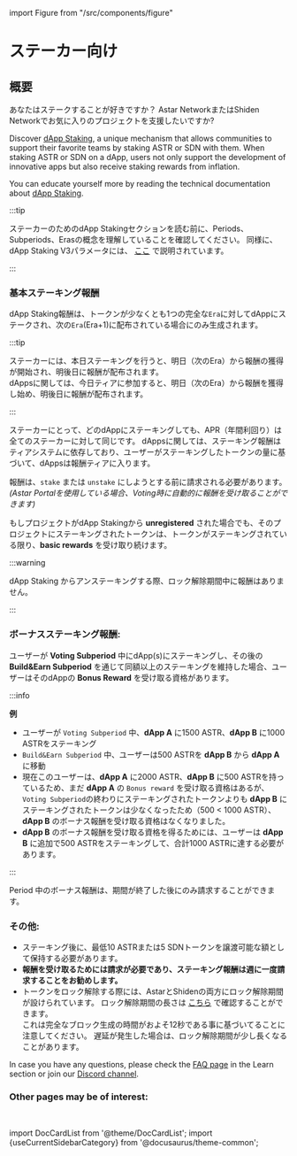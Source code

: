 import Figure from "/src/components/figure"

# ステーカー向け

## 概要

あなたはステークすることが好きですか？ Astar NetworkまたはShiden Networkでお気に入りのプロジェクトを支援したいですか?

Discover [dApp Staking](/docs/learn/dapp-staking/), a unique mechanism that allows communities to support their favorite teams by staking ASTR or SDN with them. When staking ASTR or SDN on a dApp, users not only support the development of innovative apps but also receive staking rewards from inflation.

You can educate yourself more by reading the technical documentation about [dApp Staking](/docs/learn/dapp-staking/).

:::tip

ステーカーのためのdApp Stakingセクションを読む前に、Periods、Subperiods、Erasの概念を理解していることを確認してください。 同様に、dApp Staking V3パラメータには、 [ここ](/docs/use/dapp-staking/#periods-subperiods---eras) で説明されています。

:::

### 基本ステーキング報酬

dApp Staking報酬は、トークンが少なくとも1つの完全な`Era`に対してdAppにステークされ、次の`Era`(Era+1)に配布されている場合にのみ生成されます。

:::tip

ステーカーには、本日ステーキングを行うと、明日（次のEra）から報酬の獲得が開始され、明後日に報酬が配布されます。\
dAppsに関しては、今日ティアに参加すると、明日（次のEra）から報酬を獲得し始め、明後日に報酬が配布されます。

:::

ステーカーにとって、どのdAppにステーキングしても、APR（年間利回り）は全てのステーカーに対して同じです。
dAppsに関しては、ステーキング報酬はティアシステムに依存しており、ユーザーがステーキングしたトークンの量に基づいて、dAppsは報酬ティアに入ります。

報酬は、`stake` または `unstake` にしようとする前に請求される必要があります。
_(Astar Portalを使用している場合、Voting時に自動的に報酬を受け取ることができます)_

もしプロジェクトがdApp Stakingから **unregistered** された場合でも、そのプロジェクトにステーキングされたトークンは、トークンがステーキングされている限り、**basic rewards** を受け取り続けます。

:::warning

dApp Staking からアンステーキングする際、ロック解除期間中に報酬はありません。

:::

### ボーナスステーキング報酬:

ユーザーが **Voting Subperiod** 中にdApp(s)にステーキングし、その後の **Build\&Earn Subperiod** を通じて同額以上のステーキングを維持した場合、ユーザーはそのdAppの **Bonus Reward** を受け取る資格があります。

:::info

**例**

- ユーザーが `Voting Subperiod` 中、**dApp A** に1500 ASTR、**dApp B** に1000 ASTRをステーキング
- `Build&Earn Subperiod` 中、ユーザーは500 ASTRを **dApp B** から **dApp A** に移動
- 現在このユーザーは、**dApp A** に2000 ASTR、**dApp B** に500 ASTRを持っているため、まだ **dApp A** の `Bonus reward` を受け取る資格はあるが、`Voting Subperiod`の終わりにステーキングされたトークンよりも **dApp B** にステーキングされたトークンは少なくなったため（500 < 1000 ASTR）、**dApp B** のボーナス報酬を受け取る資格はなくなりました。
- **dApp B** のボーナス報酬を受け取る資格を得るためには、ユーザーは **dApp B** に追加で500 ASTRをステーキングして、合計1000 ASTRに達する必要があります。

:::

Period 中のボーナス報酬は、期間が終了した後にのみ請求することができます。

### その他:

- ステーキング後に、最低10 ASTRまたは5 SDNトークンを譲渡可能な額として保持する必要があります。
- **報酬を受け取るためには請求が必要であり、ステーキング報酬は週に一度請求することをお勧めします。**
- トークンをロック解除する際には、AstarとShidenの両方にロック解除期間が設けられています。 ロック解除期間の長さは [こちら](/docs/use/dapp-staking/for-stakers/#parameters) で確認することができます。\
  これは完全なブロック生成の時間がおよそ12秒である事に基づいてることに注意してください。 遅延が発生した場合は、ロック解除期間が少し長くなることがあります。

In case you have any questions, please check the [FAQ page](/docs/learn/dapp-staking/dapp-staking-faq/) in the Learn section or join our [Discord channel](https://discord.com/invite/astarnetwork).

### Other pages may be of interest:

<br/>

import DocCardList from '@theme/DocCardList';
import {useCurrentSidebarCategory} from '@docusaurus/theme-common';

<DocCardList items={useCurrentSidebarCategory().items}/>
